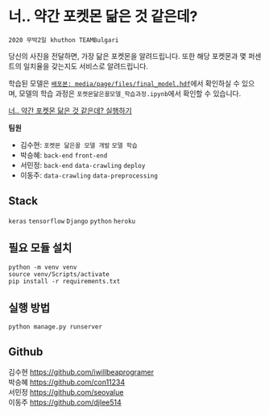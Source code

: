 # 너.. 약간 포켓몬 닮은 것 같은데?
`2020 무박2일 khuthon TEAMBulgari`  
  
당신의 사진을 전달하면, 가장 닮은 포켓몬을 알려드립니다. 또한 해당 포켓몬과 몇 퍼센트의 일치율을 갖는지도 서비스로 알려드립니다.  

학습된 모델은 [`배포본: media/page/files/final_model.hdf`](https://github.com/TEAMbulgari/pokemon_deploy/tree/main/media/page/files)에서 확인하실 수 있으며, 모델의 학습 과정은 `포켓몬닮은꼴모델_학습과정.ipynb`에서 확인할 수 있습니다.  
  
[너.. 약간 포켓몬 닮은 것 같은데? 실행하기](https://pokemon-like-me.herokuapp.com/)

**팀원**
- 김수현: `포켓몬 닮은꼴 모델 개발` `모델 학습`
- 박승혜: `back-end` `front-end`
- 서민정: `back-end` `data-crawling` `deploy`
- 이동주: `data-crawling` `data-preprocessing`

## Stack
`keras` `tensorflow` `Django` `python` `heroku`

## 필요 모듈 설치
```
python -m venv venv
source venv/Scripts/activate
pip install -r requirements.txt
```

## 실행 방법
```
python manage.py runserver
```

## Github
김수현 https://github.com/iwillbeaprogramer  
박승혜 https://github.com/con11234  
서민정 https://github.com/seovalue  
이동주 https://github.com/djlee514 

